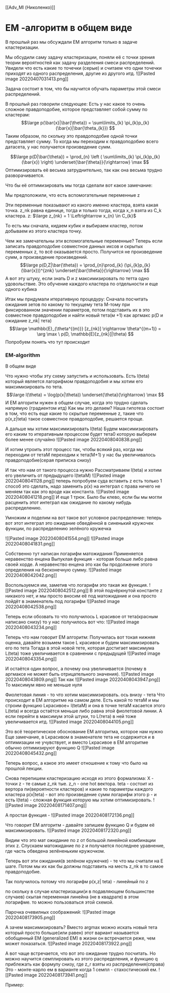 [[Adv_Ml (Николенко)]]


# EM -алгоритм в общем виде


В прошлый раз мы обсуждали EM алгоритм только в задаче кластеризации. 

Мы обсудили саму задачу кластеризации, поняли её с точки зрения теории вероятностей как задачу разделения смеси распределений. 
Увидели что есть какие то точечки (серые) и считаем что одни точечки приходят из одного распределения, другие из другого итд.
![[Pasted image 20220407031413.png]]

Задача состоит в том, что бы научится обучать параметры этой смеси распределений. 

В прошлый раз говорили следующее: 
Есть у нас какое то очень сложное правдоподобие, которое представляет собой сумму по кластерам: 
$$\large
p(\bar{x}|\bar{\theta}) = 
\sum\limits_{k} \pi_{k}p_{k}(\bar{x}|\bar{\theta_{k}})
$$
Таким образом, по скольку это правдоподобие  одной точки представляет сумму. То когда мы переходим к правдоподобию всего датасета, у нас получается произведение сумм.

$$\large
p(D|\bar{\theta}) = 
\prod_{n} \left (
\sum\limits_{k} \pi_{k}p_{k}(\bar{x})
\right)
\underset{\bar{\theta}}{\rightarrow} \max
$$
Оптимизировать её весьма затруднительно, так как она весьма трудно разворачивается. 

Что бы её оптимизировать мы тогда сделали вот какое замечание:

Мы предположили, что есть вспомогательные переменные z

Эти переменные показывают из какого именно кластера, взята какая точка. z_nk равна единице, тогда и только тогда, когда x_n взята из C_k кластера.
z: $\large z_{nk} = 1 \Leftrightarrow x_{n} \in C_{k}$ 

То есть мы сначала, кидаем кубик и выбираем кластер, потом добываем из этого кластера точку.

Чем же замечательны эти вспомогательные переменные? 
Теперь если записать правдоподобие совместное данных иксов и скрытых переменных z, то всё оказывается просто. Получится не произведение сумм, а произведение произведений. 
$$\large
p(D,Z|\bar{\theta}) = \prod_{n}\prod_{k}
(\pi_{k}p_{k}(\bar{x}))^{znk}
\underset{\bar{\theta}}{\rightarrow} \max
$$
А вот эту штуку, если знать D и z  максимизировать по тетта одно удовольствие.
Это обучение каждого кластера по отдельности и еще одного кубика 

Итак мы придумали итеративную процедуру: 
Cначала посчитать ожидания зетов по какому то текущему тета М-тому при фиксированном значении параметров, потом подставить их в это совместное правдоподобие  и найти новый тета(м +1) как 
аргмакс р(D и ожидание z_nk| тета)
 $$\large
\mathbb{E}_{\theta^{(m)}} [z_{nk}] 
\rightarrow 
\theta^{(m+1)} = 
\arg \max \ p(D, \mathbb{E}[z_{nk}]|\theta)
$$
Попробуем понять что тут происходит

### EM-algorithm
В общем виде

Что нужно чтобы эту схему запустить и использовать. 
Есть l(teta) который является лагорифмом правдоподобия  и  мы хотим его максимизировать по тета.
$$\large
l(\theta) = \log(p(x|\theta))
\underset{\theta}{\rightarrow} \max
$$
И EM алгоритм нужен в общем случае, когда это трудно сделать напрямую (градиентом итд)
Как мы это делаем?
Наша гипотеза состоит в том, что есть еще какие то скрытые переменные z, такие что p(x,z|teta)  такое совместное правдоподобие, решается проще. 

А дальше мы хотим максимизировать l(teta)
Будем максимизировать его каким то итеративным процессом 
будет тета0 которую выберем более менее случайно 
![[Pasted image 20220408040838.png]]

И хотим утроить этот процесс так, чтобы всякий раз, когда мы переходим от тетаM переходим к тета(М+1) у нас бы увеличивалось правдоподобие(серая приписка снизу)

И так что нам от такого процесса нужно 
Рассматриваем l(teta) и хотим его увеличить от предыдущего l(tetaM)
![[Pasted image 20220408041128.png]]
теперь попробуем суда вставить z
есть только 1 способ это сделать, надо заменить p(x) на интеграл
с права ничего не меняем так как это вроде как константа.
![[Pasted image 20220408041218.png]]
И еще 1 трюк.  Было бы клево, если бы мы могли расценить этот интеграл как ожидание по какому нибудь распределению.

Умножим и поделим на вот такое вот условное распределение: 
теперь вот этот интеграл это ожидание обведённой в синенький кружочек функции, по распределению зелёного кружечка

![[Pasted image 20220408041554.png]]
![[Pasted image 20220408041831.png]]

Собственно тут написан логарифм матожидания 
Применяется неравенство енцена 
Выпуклая функция -  которая больше либо равна своей хорде.
А неравенство енцена это как бы продолжение этого определения на  бесконечную сумму.
![[Pasted image 20220408042042.png]]

Воспользуемся им, заметив что логарифм это такая же функция.
![[Pasted image 20220408042512.png]]
В этой подчёркнутой константе z никакого нет, и мы просто вносим её под матожидание  и она просто пойдёт в знаменатель под логарифм 
![[Pasted image 20220408042538.png]]

Теперь  если обозвать то что получилось L красивое от тета(красным написано снизу)  то у нас получилось вот что:
![[Pasted image 20220408043234.png]]

Теперь что нам говорит EM алгоритм: 
Получилась вот токая нижняя  оценка, давайте возьмем  такое L красивое и будем максимизировать его по тета
Тогада в этой новой тете, которая достигает максимума L(teta) тоже увеличивается  в сравнении с предыдущей 
![[Pasted image 20220408043354.png]]

И остаётся один вопрос, а почему она увеличивается (почему в аргмаксе не может быть отрицательного значения). 
![[Pasted image 20220408043809.png]]
Так как 
![[Pasted image 20220408043947.png]]
То максимум явно не меньше нуля

Фиолетовая линия - то что хотим максимизировать. 
ось внизу - тета
Что происходит в EM алгоритме на самом деле. 
Есть какой то тетаM и мы строим функцию Lкрасивое+ l(tetaM) и она в точке тетаМ касается этого L(teta) и всегда остаётся меньше либо равна этой фиолетовой линии. 
А если перейти в максимум этой штуки, то L(тета) в ней тоже увеличивается итд.
![[Pasted image 20220408044105.png]]

Это всё теоретическое обоснование EM алгоритма, которое нам нужно
Еще замечание, в Lкрасивом в знаменателе тета не содержится и в оптимизации не учувствует, и вместо  Lкрасивое в EM алгоритме обычно оптимизируют функцию Q 
![[Pasted image 20220408045432.png]]

Теперь вопрос, а какое это имеет отношение к тому что было на прошлой лекции. 

Снова перепишем кластеризацию исходя из этого формализма:
X - точки
z - те самые z_nk тые.  z_n - one hot вектора.
teta - состоит из вертора пи(вероятности кластеров) и какие то параметры каждого кластера
p(x|teta) - вот это произведение сумм
логарифм этого p - и есть l(teta) - сложная функция которую мы хотим оптимизировать. 
![[Pasted image 20220408171407.png]]

А простая функция - 
![[Pasted image 20220408172136.png]]

Что говорит EM алгоритм - давайте запишем функцию Q и будем её максимизировать. 
![[Pasted image 20220408172320.png]]

Видим что это мат ожидание по z от большой линейной комбинации этих z. 
Спускаем матожидание по z и получается последнее уравнение, где часть обведена зелёненьким кружочком. 

Теперь вот эти ожидания(в зелёном кружечке) - те что мы считали на E шаге. Потом мы их как бы должны подставить  на месть z_nk в то самое правдоподобие. 

Так получилось потому что логарифм p(x,z| teta) - линейный по z

по скольку в случае кластеризации(и в подавляющем большинстве случаев) скытая переменная линейна (не в квадрате) в этом логарифме. то можно пользоваться этой схемой. 

Парочка очевилных соображений:
![[Pasted image 20220408173905.png]]

А зачем максимизировать?  Вместо argmax можно искать новый тета который просто больше(или равен)
этот вариант называется обобщенный EM (generalized EM) в жизни он встречается реже, чем может показаться. 
![[Pasted image 20220408173922.png]]

А вот чаще встречается, что вот это ожидание трудно посчитать. 
Но можно научится семплировать из этого распределения, и функцию q приблежать как формулу снизу, где z_r взяты из распределения(справа)
Это - монте-карло ем
в варианте когда 1 семпл - стахостический ем.
![[Pasted image 20220408173941.png]]


Пример: 































































































































































































































